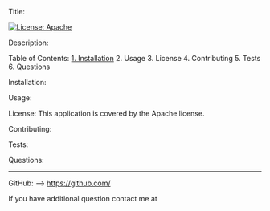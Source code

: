 
  Title:
   
  [![License: Apache](https://img.shields.io/badge/License-MIT-yellow.svg)](https://opensource.org/licenses/Apache)

  Description: 
  

  Table of Contents:
  [1. Installation](https://github.com/jlheinecke/challenge-9#installation)
  2. Usage
  3. License
  4. Contributing
  5. Tests
  6. Questions

  Installation:
  

  Usage:
  

  License:
  This application is covered by the Apache license. 

  Contributing:
  

  Tests:
  

  Questions:
  
------------------------------------------------
  GitHub: --> https://github.com/

  If you have additional question contact me at 
